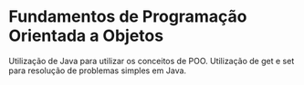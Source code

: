 # Fundamentos de Programação Orientada a Objetos
Utilização de Java para utilizar os conceitos de POO.
Utilização de get e set para resolução de problemas simples em Java. 
